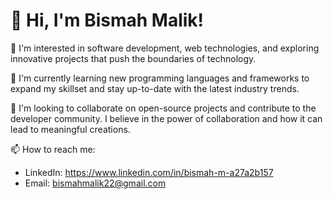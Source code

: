 # 👋 Hi, I'm Bismah Malik!

👀 I'm interested in software development, web technologies, and exploring innovative projects that push the boundaries of technology.

🌱 I'm currently learning new programming languages and frameworks to expand my skillset and stay up-to-date with the latest industry trends.

💞️ I'm looking to collaborate on open-source projects and contribute to the developer community. I believe in the power of collaboration and how it can lead to meaningful creations.

📫 How to reach me:
- LinkedIn: https://www.linkedin.com/in/bismah-m-a27a2b157
- Email: bismahmalik22@gmail.com
